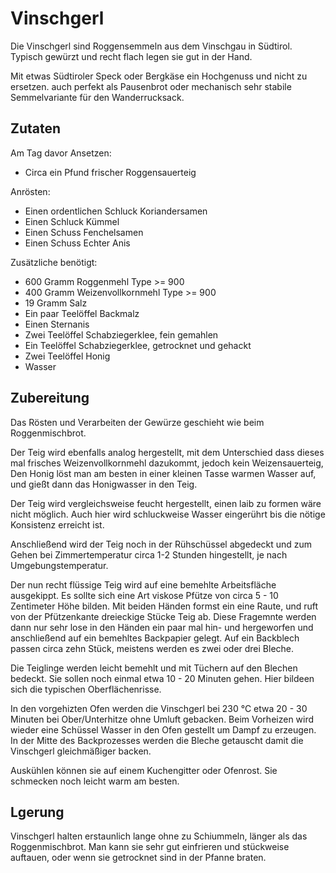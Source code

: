 # Vinschgerl

Die Vinschgerl sind Roggensemmeln aus dem Vinschgau in Südtirol. Typisch gewürzt und recht flach legen sie gut in der Hand.

Mit etwas Südtiroler Speck oder Bergkäse ein Hochgenuss und nicht zu ersetzen. auch perfekt als Pausenbrot oder mechanisch sehr stabile Semmelvariante für den Wanderrucksack.

## Zutaten

Am Tag davor Ansetzen:

- Circa ein Pfund frischer Roggensauerteig

Anrösten:

- Einen ordentlichen Schluck Koriandersamen
- Einen Schluck Kümmel
- Einen Schuss Fenchelsamen
- Einen Schuss Echter Anis

Zusätzliche benötigt:

- 600 Gramm Roggenmehl Type >= 900
- 400 Gramm Weizenvollkornmehl Type >= 900
- 19 Gramm Salz
- Ein paar Teelöffel Backmalz
- Einen Sternanis
- Zwei Teelöffel Schabziegerklee, fein gemahlen
- Ein Teelöffel Schabziegerklee, getrocknet und gehackt
- Zwei Teelöffel Honig
- Wasser

## Zubereitung

Das Rösten und Verarbeiten der Gewürze geschieht wie beim Roggenmischbrot.

Der Teig wird ebenfalls analog hergestellt, mit dem Unterschied dass dieses mal frisches Weizenvollkornmehl dazukommt, jedoch kein Weizensauerteig, Den Honig löst man am besten in einer kleinen Tasse warmen Wasser auf, und gießt dann das Honigwasser in den Teig.

Der Teig wird vergleichsweise feucht hergestellt, einen laib zu formen wäre nicht möglich. Auch hier wird schluckweise Wasser eingerührt bis die nötige Konsistenz erreicht ist.

Anschließend wird der Teig noch in der Rühschüssel abgedeckt und zum Gehen bei Zimmertemperatur circa 1-2 Stunden hingestellt, je nach Umgebungstemperatur.

Der nun recht flüssige Teig wird auf eine bemehlte Arbeitsfläche ausgekippt. Es sollte sich eine Art viskose Pfütze von circa 5 - 10 Zentimeter Höhe bilden. Mit beiden Händen formst ein eine Raute, und ruft von der Pfützenkante dreieckige Stücke Teig ab. Diese Fragemnte werden dann nur sehr lose in den Händen ein paar mal hin- und hergeworfen und anschließend auf ein bemehltes Backpapier gelegt. Auf ein Backblech passen circa zehn Stück, meistens werden es zwei oder drei Bleche.

Die Teiglinge werden leicht bemehlt und mit Tüchern auf den Blechen bedeckt. Sie sollen noch einmal etwa 10 - 20 Minuten gehen. Hier bildeen sich die typischen Oberflächenrisse.

In den vorgehizten Ofen werden die Vinschgerl bei 230 °C etwa 20 - 30 Minuten bei Ober/Unterhitze ohne Umluft gebacken. Beim Vorheizen wird wieder eine Schüssel Wasser in den Ofen gestellt um Dampf zu erzeugen. In der Mitte des Backprozesses werden die Bleche getauscht damit die Vinschgerl gleichmäßiger backen.

Auskühlen können sie auf einem Kuchengitter oder Ofenrost. Sie schmecken noch leicht warm am besten.

## Lgerung

Vinschgerl halten erstaunlich lange ohne zu Schiummeln, länger als das Roggenmischbrot. Man kann sie sehr gut einfrieren und stückweise auftauen, oder wenn sie getrocknet sind in der Pfanne braten.